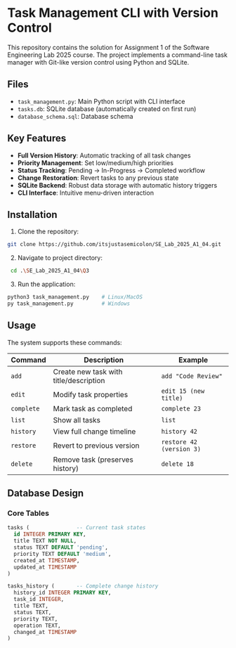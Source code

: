 # Task Management CLI with Version Control

This repository contains the solution for Assignment 1 of the Software Engineering Lab 2025 course. The project implements a command-line task manager with Git-like version control using Python and SQLite.

## Files

- `task_management.py`: Main Python script with CLI interface
- `tasks.db`: SQLite database (automatically created on first run)
- `database_schema.sql`: Database schema

## Key Features

- **Full Version History**: Automatic tracking of all task changes
- **Priority Management**: Set low/medium/high priorities
- **Status Tracking**: Pending → In-Progress → Completed workflow
- **Change Restoration**: Revert tasks to any previous state
- **SQLite Backend**: Robust data storage with automatic history triggers
- **CLI Interface**: Intuitive menu-driven interaction

## Installation

1. Clone the repository:
```bash
git clone https://github.com/itsjustasemicolon/SE_Lab_2025_A1_04.git
```

2. Navigate to project directory:
```bash
 cd .\SE_Lab_2025_A1_04\Q3
```

3. Run the application:
```bash
python3 task_management.py    # Linux/MacOS
py task_management.py         # Windows
```

## Usage

The system supports these commands:

| Command    | Description                               | Example                     |
|------------|-------------------------------------------|-----------------------------|
| `add`      | Create new task with title/description    | `add "Code Review"`         |
| `edit`     | Modify task properties                    | `edit 15 (new title)`       |
| `complete` | Mark task as completed                    | `complete 23`               |
| `list`     | Show all tasks                            | `list`                      |
| `history`  | View full change timeline                 | `history 42`                |
| `restore`  | Revert to previous version                | `restore 42 (version 3)`    |
| `delete`   | Remove task (preserves history)           | `delete 18`                 |

## Database Design

### Core Tables
```sql
tasks (               -- Current task states
  id INTEGER PRIMARY KEY,
  title TEXT NOT NULL,
  status TEXT DEFAULT 'pending',
  priority TEXT DEFAULT 'medium',
  created_at TIMESTAMP,
  updated_at TIMESTAMP
)

tasks_history (       -- Complete change history
  history_id INTEGER PRIMARY KEY,
  task_id INTEGER,
  title TEXT,
  status TEXT,
  priority TEXT,
  operation TEXT,
  changed_at TIMESTAMP
)
```

